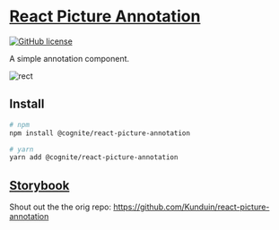 # [React Picture Annotation](https://cognitedata.github.io/react-picture-annotation/index.html?path=/docs/cognite-file-viewer--simple)

[![GitHub license](https://img.shields.io/badge/license-MIT-blue.svg)](https://github.com/kunduin/react-picture-annotation/blob/master/LICENSE)

A simple annotation component.

![rect](./doc/rect.gif)

## Install

```Bash
# npm
npm install @cognite/react-picture-annotation

# yarn
yarn add @cognite/react-picture-annotation
```

## [Storybook](https://cognitedata.github.io/react-picture-annotation/index.html?path=/docs/cognite-file-viewer--simple)

Shout out the the orig repo: https://github.com/Kunduin/react-picture-annotation
